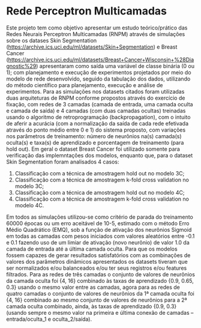 # Rede Perceptron Multicamadas
Este projeto tem como objetivo apresentar um estudo teórico/prático das Redes Neurais Perceptron Multicamadas (RNPM) através de simulações sobre os datases Skin Segmentation (https://archive.ics.uci.edu/ml/datasets/Skin+Segmentation) e Breast Cancer (https://archive.ics.uci.edu/ml/datasets/Breast+Cancer+Wisconsin+%28Diagnostic%29) apresentaram como saída uma variável de classe binária (0 ou 1); com planejamento e execução de experimentos projetados por meio do modelo de rede desenvolvido, seguido da tabulação dos dados, utilizando do método científico para planejamento, execução e análise de experimentos.
Para as simulações nos datasets citados foram utilizadas duas arquiteturas de RNPM conforme propostos através do exercício de fixação, com redes de 3 camadas (camada de entrada, uma camada oculta e camada de saída) e 4 camadas (com duas camadas ocultas) treinadas usando o algoritmo de retroprogramação (backpropagation), com o intuito de aferir a acurácia (com a normalização da saída de cada rede efetivada através do ponto médio entre 0 e 1) do sistema proposto, com variações nos parâmetros de treinamento: número de neurônios na(s) camada(s) oculta(s) e taxa(s) de aprendizado e porcentagem de treinamento (para hold out).
Em geral o dataset Breast Cancer foi utilizado somente para verificação das implemntações dos modelos, enquanto que, para o dataset Skin Segmentation foram analisados 4 casos:
1) Classificação com a técnica de amostragem hold out no modelo 3C;
2) Classificação com a técnica de amostragem k-fold cross validation no modelo 3C;
3) Classificação com a técnica de amostragem hold out no modelo 4C;
4) Classificação com a técnica de amostragem k-fold cross validation no modelo 4C.

Em todos as simulações utilizou-se como critério de parada do treinamento 60000 épocas ou um erro aceitável de 10-5, estimado com o método Erro Médio Quadrático (EMQ), sob a função de ativação dos neurônios Sigmoid em todas as camadas com pesos iniciados com valores aleatórios entre -0.1 e 0.1 fazendo uso de um limiar de ativação (novo neurônio) de valor 1.0 da camada de entrada até a última camada oculta.
Para que os modelos fossem capazes de gerar resultados satisfatórios com as combinações de valores dos parâmetros dinâmicos apresentados os datasets tiveram que ser normalizados e/ou balanceados e/ou ter seus registros e/ou features filtrados.
Para as redes de três camadas o conjunto de valores de neurônios da camada oculta foi {4, 16} combinado às taxas de aprendizado {0.9, 0.65, 0.3} usando o mesmo valor entre as camadas, agora para as redes de quatro camadas o conjunto de valores de neurônios da 1ª camada oculta foi {4, 16} combinado ao mesmo conjunto de valores de neurônios para a 2ª camada oculta combinado, ainda, às taxas de aprendizado {0.9, 0.3} (usando sempre o mesmo valor na primeira e última conexão de camadas – entrada/oculta_1 e oculta_2/saída).
